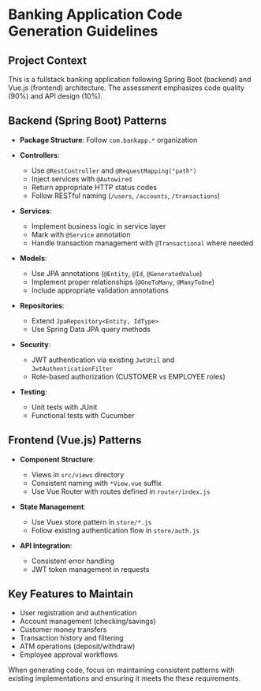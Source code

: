 # Banking Application Code Generation Guidelines

## Project Context
This is a fullstack banking application following Spring Boot (backend) and Vue.js (frontend) architecture. The assessment emphasizes code quality (90%) and API design (10%).

## Backend (Spring Boot) Patterns
- **Package Structure**: Follow `com.bankapp.*` organization
- **Controllers**:
  - Use `@RestController` and `@RequestMapping("path")`
  - Inject services with `@Autowired`
  - Return appropriate HTTP status codes
  - Follow RESTful naming (`/users`, `/accounts`, `/transactions`)

- **Services**:
  - Implement business logic in service layer
  - Mark with `@Service` annotation
  - Handle transaction management with `@Transactional` where needed

- **Models**:
  - Use JPA annotations (`@Entity`, `@Id`, `@GeneratedValue`)
  - Implement proper relationships (`@OneToMany`, `@ManyToOne`)
  - Include appropriate validation annotations

- **Repositories**:
  - Extend `JpaRepository<Entity, IdType>`
  - Use Spring Data JPA query methods

- **Security**:
  - JWT authentication via existing `JwtUtil` and `JwtAuthenticationFilter`
  - Role-based authorization (CUSTOMER vs EMPLOYEE roles)

- **Testing**:
  - Unit tests with JUnit
  - Functional tests with Cucumber

## Frontend (Vue.js) Patterns
- **Component Structure**:
  - Views in `src/views` directory
  - Consistent naming with `*View.vue` suffix
  - Use Vue Router with routes defined in `router/index.js`

- **State Management**:
  - Use Vuex store pattern in `store/*.js`
  - Follow existing authentication flow in `store/auth.js`

- **API Integration**:
  - Consistent error handling
  - JWT token management in requests

## Key Features to Maintain
- User registration and authentication
- Account management (checking/savings)
- Customer money transfers
- Transaction history and filtering
- ATM operations (deposit/withdraw)
- Employee approval workflows

When generating code, focus on maintaining consistent patterns with existing implementations and ensuring it meets the these requirements.